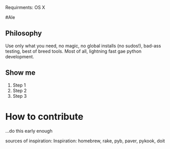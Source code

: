 Requirments:  OS X

#Ale
## Philosophy
Use only what you need, no magic, no global installs (no sudos!), bad-ass testing, best of breed tools.  Most of all, lightning fast gae python development.

## Show me
1.  Step 1 
2.  Step 2 
3.  Step 3

# How to contribute
...do this early enough

sources of inspiration:  Inspiration: homebrew, rake, pyb, paver, pykook, doit

